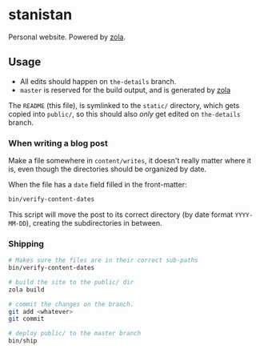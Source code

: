# stanistan

Personal website. Powered by [zola][zola].

## Usage

- All edits should happen on `the-details` branch.
- `master` is reserved for the build output, and is generated by [zola][zola]

The `README` (this file), is symlinked to the `static/` directory, which
gets copied into `public/`, so this should also _only_ get edited on
`the-details` branch.

### When writing a blog post

Make a file somewhere in `content/writes`, it doesn't really matter where it is,
even though the directories should be organized by date.

When the file has a `date` field filled in the front-matter:

```bash
bin/verify-content-dates
```

This script will move the post to its correct directory (by date format `YYYY-MM-DD`),
creating the subdirectories in between.

### Shipping

```bash
# Makes sure the files are in their correct sub-paths
bin/verify-content-dates

# build the site to the public/ dir
zola build

# commit the changes on the branch.
git add <whatever>
git commit

# deploy public/ to the master branch
bin/ship
```

[zola]: https://getzola.org
